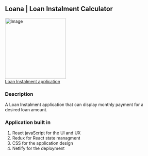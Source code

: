 ## Loana | Loan Instalment Calculator
<a href="https://loana.netlify.app/"><img src="https://i.pinimg.com/originals/9c/d0/ff/9cd0ff6a77f0ae22de9272d498fe225c.jpg" height="200px" alt="Image"/></a>
<br>
<a href="https://loana.netlify.app/">Loan Instalment application </a>

### Description
A Loan Instalment application that can display monthly payment for a desired loan amount.

### Application built in
1. React javaScript for the UI and UX 
2. Redux for React state managment
3. CSS for the application design
4. Netlify for the deployment
